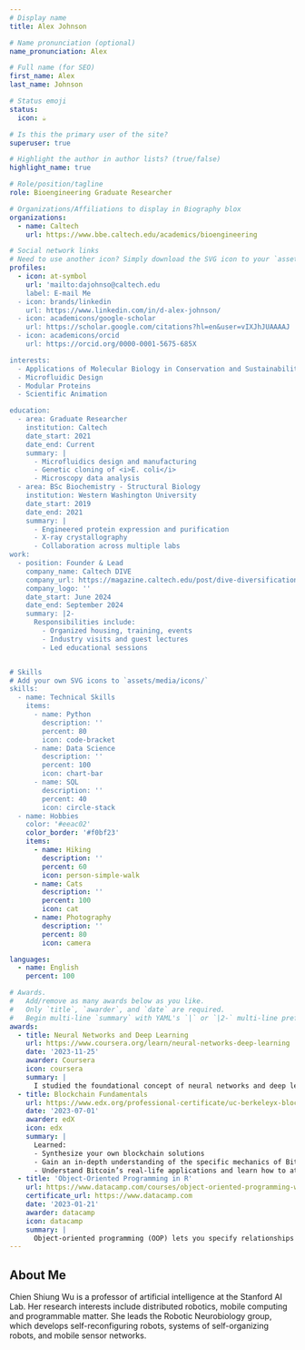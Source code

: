 ```yaml
---
# Display name
title: Alex Johnson

# Name pronunciation (optional)
name_pronunciation: Alex

# Full name (for SEO)
first_name: Alex
last_name: Johnson

# Status emoji
status:
  icon: ☕️

# Is this the primary user of the site?
superuser: true

# Highlight the author in author lists? (true/false)
highlight_name: true

# Role/position/tagline
role: Bioengineering Graduate Researcher

# Organizations/Affiliations to display in Biography blox
organizations:
  - name: Caltech
    url: https://www.bbe.caltech.edu/academics/bioengineering

# Social network links
# Need to use another icon? Simply download the SVG icon to your `assets/media/icons/` folder.
profiles:
  - icon: at-symbol
    url: 'mailto:dajohnso@caltech.edu
    label: E-mail Me
  - icon: brands/linkedin
    url: https://www.linkedin.com/in/d-alex-johnson/
  - icon: academicons/google-scholar
    url: https://scholar.google.com/citations?hl=en&user=vIXJhJUAAAAJ
  - icon: academicons/orcid
    url: https://orcid.org/0000-0001-5675-685X

interests:
  - Applications of Molecular Biology in Conservation and Sustainability
  - Microfluidic Design
  - Modular Proteins
  - Scientific Animation

education:
  - area: Graduate Researcher
    institution: Caltech
    date_start: 2021
    date_end: Current
    summary: |
      - Microfluidics design and manufacturing
      - Genetic cloning of <i>E. coli</i>
      - Microscopy data analysis
  - area: BSc Biochemistry - Structural Biology
    institution: Western Washington University
    date_start: 2019
    date_end: 2021
    summary: |
      - Engineered protein expression and purification
      - X-ray crystallography
      - Collaboration across multiple labs
work:
  - position: Founder & Lead
    company_name: Caltech DIVE
    company_url: https://magazine.caltech.edu/post/dive-diversification-through-veteran-education
    company_logo: ''
    date_start: June 2024
    date_end: September 2024
    summary: |2-
      Responsibilities include:
        - Organized housing, training, events
        - Industry visits and guest lectures
        - Led educational sessions


# Skills
# Add your own SVG icons to `assets/media/icons/`
skills:
  - name: Technical Skills
    items:
      - name: Python
        description: ''
        percent: 80
        icon: code-bracket
      - name: Data Science
        description: ''
        percent: 100
        icon: chart-bar
      - name: SQL
        description: ''
        percent: 40
        icon: circle-stack
  - name: Hobbies
    color: '#eeac02'
    color_border: '#f0bf23'
    items:
      - name: Hiking
        description: ''
        percent: 60
        icon: person-simple-walk
      - name: Cats
        description: ''
        percent: 100
        icon: cat
      - name: Photography
        description: ''
        percent: 80
        icon: camera

languages:
  - name: English
    percent: 100

# Awards.
#   Add/remove as many awards below as you like.
#   Only `title`, `awarder`, and `date` are required.
#   Begin multi-line `summary` with YAML's `|` or `|2-` multi-line prefix and indent 2 spaces below.
awards:
  - title: Neural Networks and Deep Learning
    url: https://www.coursera.org/learn/neural-networks-deep-learning
    date: '2023-11-25'
    awarder: Coursera
    icon: coursera
    summary: |
      I studied the foundational concept of neural networks and deep learning. By the end, I was familiar with the significant technological trends driving the rise of deep learning; build, train, and apply fully connected deep neural networks; implement efficient (vectorized) neural networks; identify key parameters in a neural network’s architecture; and apply deep learning to your own applications.
  - title: Blockchain Fundamentals
    url: https://www.edx.org/professional-certificate/uc-berkeleyx-blockchain-fundamentals
    date: '2023-07-01'
    awarder: edX
    icon: edx
    summary: |
      Learned:
      - Synthesize your own blockchain solutions
      - Gain an in-depth understanding of the specific mechanics of Bitcoin
      - Understand Bitcoin’s real-life applications and learn how to attack and destroy Bitcoin, Ethereum, smart contracts and Dapps, and alternatives to Bitcoin’s Proof-of-Work consensus algorithm
  - title: 'Object-Oriented Programming in R'
    url: https://www.datacamp.com/courses/object-oriented-programming-with-s3-and-r6-in-r
    certificate_url: https://www.datacamp.com
    date: '2023-01-21'
    awarder: datacamp
    icon: datacamp
    summary: |
      Object-oriented programming (OOP) lets you specify relationships between functions and the objects that they can act on, helping you manage complexity in your code. This is an intermediate level course, providing an introduction to OOP, using the S3 and R6 systems. S3 is a great day-to-day R programming tool that simplifies some of the functions that you write. R6 is especially useful for industry-specific analyses, working with web APIs, and building GUIs.
---
```


## About Me

Chien Shiung Wu is a professor of artificial intelligence at the Stanford AI Lab. Her research interests include distributed robotics, mobile computing and programmable matter. She leads the Robotic Neurobiology group, which develops self-reconfiguring robots, systems of self-organizing robots, and mobile sensor networks.
